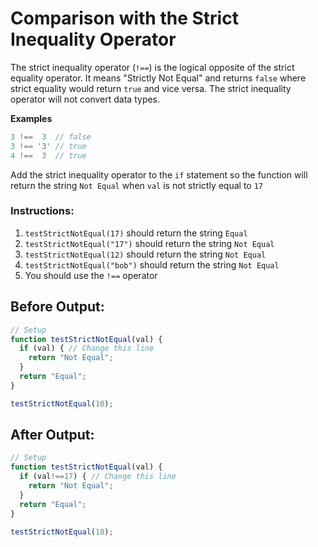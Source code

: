 # Comparison with the Strict Inequality Operator

The strict inequality operator (`!==`) is the logical opposite of the strict equality operator. It means "Strictly Not Equal" and returns `false` where strict equality would return `true` and vice versa. The strict inequality operator will not convert data types.

**Examples**
```javascript
3 !==  3  // false
3 !== '3' // true
4 !==  3  // true
```

Add the strict inequality operator to the `if` statement so the function will return the string `Not Equal` when `val` is not strictly equal to `17`

### Instructions:
1. `testStrictNotEqual(17)` should return the string `Equal`
2. `testStrictNotEqual("17")` should return the string `Not Equal`
3. `testStrictNotEqual(12)` should return the string `Not Equal`
4. `testStrictNotEqual("bob")` should return the string `Not Equal`
5. You should use the `!==` operator

## Before Output:
```javascript
// Setup
function testStrictNotEqual(val) {
  if (val) { // Change this line
    return "Not Equal";
  }
  return "Equal";
}

testStrictNotEqual(10);
```

## After Output:
```javascript
// Setup
function testStrictNotEqual(val) {
  if (val!==17) { // Change this line
    return "Not Equal";
  }
  return "Equal";
}

testStrictNotEqual(10);
```